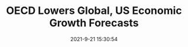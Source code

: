 ---
"title": "OECD Lowers Global, US Economic Growth Forecasts"
"date": "2021-9-21 15:30:54"
"feed_name": "INDUSTRYWEEK"
"feed_website": "https://www.industryweek.com/"
"feed_rss": "https://www.industryweek.com/__rss/website-scheduled-content.xml?input=%7B%22sectionAlias%22%3A%22home%22%7D"
"link": "https://www.industryweek.com/the-economy/article/21176040/oecd-lowers-global-us-economic-growth-forecasts"
"source": "None"
"file": "_posts/2021-1-1-bb4e6bbff6af7bf5144ecdc22dac427aa822b280.md"
"accident": "0"
"drilling": "0"
"dead": "0"
"injured": "0"
"arrested": "0"
"where": "unknown site"
"place": "unknown place"
---